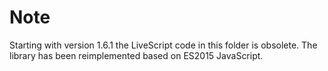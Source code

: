 # Note

Starting with version 1.6.1 the LiveScript code in this folder is obsolete. The library has been reimplemented based on ES2015 JavaScript.
